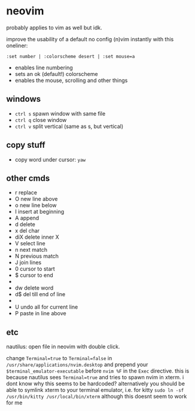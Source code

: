 # neovim

probably applies to vim as well but idk.

improve the usability of a default no config (n)vim instantly with this oneliner: 
```vim
:set number | :colorscheme desert | :set mouse=a
```

* enables line numbering
* sets an ok (default!) colorscheme
* enables the mouse, scrolling and other things

## windows
* `ctrl s` spawn window with same file
* `ctrl q` close window
* `ctrl v` split vertical (same as s, but vertical)

## copy stuff
* copy word under cursor: `yaw`

## other cmds
* r replace
* O new line above
* o new line below
* I insert at beginning
* A append
* d delete
* x del char
* diX delete inner X
* V select line
* n next match
* N previous match
* J join lines
* 0 cursor to start
* $ cursor to end
* 
* dw delete word
* d$ del till end of line
* 
* U undo all for current line
* P paste in line above

## etc
nautilus: open file in neovim with double click.

change `Terminal=true` to `Terminal=false` in `/usr/share/applications/nvim.desktop` and prepend your `$terminal_emulator-executable` before `nvim %F` in the `Exec` directive.
this is because nautilus sees `Terminal=true` and tries to spawn nvim in xterm. i dont know why this seems to be hardcoded?
alternatively you should be able to symlink xterm to your terminal emulator, i.e. for kitty `sudo ln -sf /usr/bin/kitty /usr/local/bin/xterm` although this doesnt seem to work for me

